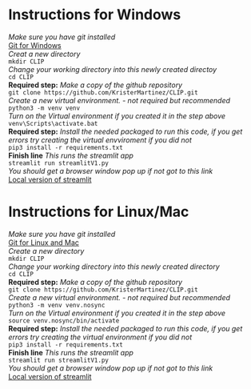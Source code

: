 # Instructions for Windows
*Make sure you have git installed*\
[Git for Windows](https://git-scm.com/downloads/win)\
*Creat a new directory*\
```mkdir CLIP```\
*Change your working directory into this newly created directoy*\
```cd CLIP```\
**Required step:** *Make a copy of the github repository*\
```git clone https://github.com/KristerMartinez/CLIP.git```\
*Create a new virtual environment. - not required but recommended*\
```python3 -m venv venv```\
*Turn on the Virtual environment if you created it in the step above*\
```venv\Scripts\activate.bat```\
**Required step:** *Install the needed packaged to run this code, if you get errors try creating the virtual envviroment if you did not*\
```pip3 install -r requirements.txt```\
**Finish line** *This runs the streamlit app*\
```streamlit run streamlitV1.py```\
*You should get a browser window pop up if not got to this link*\
[Local version of streamlit](http://localhost:8501/)
# Instructions for Linux/Mac
*Make sure you have git installed*\
[Git for Linux and Mac](https://git-scm.com/book/en/v2/Getting-Started-Installing-Git)\
 *Create a new directory*\
 ```mkdir CLIP```\
*Change your working directory into this newly created directory*\
```cd CLIP```\
**Required step:** *Make a copy of the github repository*\
```git clone https://github.com/KristerMartinez/CLIP.git```\
*Create a new virtual environment. - not required but recommended*\
```python3 -m venv venv.nosync```\
*Turn on the Virtual environment if you created it in the step above*\
```source venv.nosync/bin/activate```\
**Required step:** *Install the needed packaged to run this code, if you get errors try creating the virtual environment if you did not*\
```pip3 install -r requirements.txt```\
**Finish line** *This runs the streamlit app*\
```streamlit run streamlitV1.py```\
*You should get a browser window pop up if not got to this link*\
[Local version of streamlit](http://localhost:8501/)